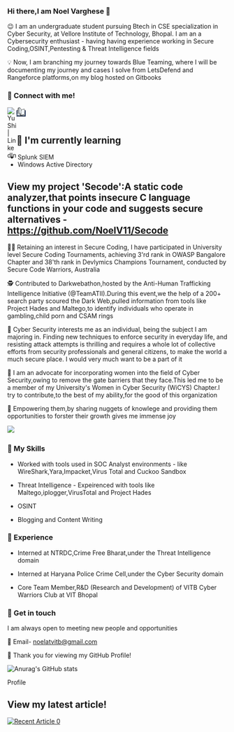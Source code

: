 ### Hi there,I am Noel Varghese 👋


:wink: I am an undergraduate student pursuing Btech in CSE specialization in Cyber Security, at Vellore Institute of Technology, Bhopal. I am an a Cybersecurity enthusiast - having  having experience working in Secure Coding,OSINT,Pentesting & Threat Intelligence fields

:bulb: Now, I am branching my journey towards Blue Teaming, where I will be documenting my journey and cases I solve from LetsDefend and Rangeforce platforms,on my blog hosted on Gitbooks

### 🤝 Connect with me!

<a href="https://www.linkedin.com/in/noel--varghese/"><img align="left" src="https://raw.githubusercontent.com/yushi1007/yushi1007/main/images/linkedin.svg" alt="Yu Shi | LinkedIn" width="21px"/></a>
<a href="https://noelatvitb.gitbook.io/lets-defend-and-try-hack-me-room-walkthroughs/"><img align="left" src="https://github.com/NoelV11/NoelV11/blob/main/Images/GB.png" alt="Yu Shi | Instagram" width="21px"/></a>
<script src="https://tryhackme.com/badge/357365"></script>
<br>
</br>

## 🌱 I'm currently learning

- Splunk SIEM
- Windows Active Directory

## View my project 'Secode':A static code analyzer,that points insecure C language functions in your code and suggests secure alternatives - https://github.com/NoelV11/Secode

👨‍💻️ Retaining an interest in Secure Coding, I have participated in University level Secure Coding Tournaments, achieving 3'rd rank in OWASP Bangalore Chapter and 38'th rank in Devlymics Champions Tournament, conducted by Secure Code Warriors, Australia

🕵 Contributed to Darkwebathon,hosted by the Anti-Human Trafficking Intelligence Initiative (@TeamATII).During this event,we the help of a 200+ search party scoured the Dark Web,pulled information from tools like Project Hades and Maltego,to identify individuals who operate in gambling,child porn and CSAM rings

👱 Cyber Security interests me as an individual, being the subject I am majoring in. Finding new techniques to enforce security in everyday life, and resisting attack attempts is thrilling and requires a whole lot of collective efforts from security professionals and general citizens, to make the world a much secure place. I would very much want to be a part of it

:sparkler: I am an advocate for incorporating women into the field of Cyber Security,owing to remove the gate barriers that they face.This led me to be a member of my University's Women in Cyber Security (WiCYS) Chapter.I try to contribute,to the best of my ability,for the good of this organization

:thought_balloon: Empowering them,by sharing nuggets of knowlege and providing them opportunities to forster their growth gives me immense joy

![](https://komarev.com/ghpvc/?username=NoelV11)

### 🔭 My Skills

- Worked with tools used in SOC Analyst environments - like WireShark,Yara,Impacket,Virus Total and Cuckoo Sandbox

- Threat Intelligence - Expeirenced with tools like Maltego,iplogger,VirusTotal and Project Hades

- OSINT

- Blogging and Content Writing

### 🌱 Experience

- Interned at NTRDC,Crime Free Bharat,under the Threat Intelligence domain

- Interned at Haryana Police Crime Cell,under the Cyber Security domain
 
- Core Team Member,R&D (Research and Development) of VITB Cyber Warriors Club at VIT Bhopal

### 🤔 Get in touch

I am always open to meeting new people and opportunities

💬 Email- noelatvitb@gmail.com

👯 Thank you for viewing my GitHub Profile!

![Anurag's GitHub stats](https://github-readme-stats.vercel.app/api?username=NoelV11&count_private=true&theme=great-gatsby&show_icons=true)

<th style=text-align:left>Profile</th>
<td style=text-align:left><script src=https://tryhackme.com/badge/434937></script></td>

## View my latest article!
<a target="_blank" href="https://github-readme-medium-recent-article.vercel.app/medium/@noelatvitb/0"><img src="https://github-readme-medium-recent-article.vercel.app/medium/@noelatvitb/0" alt="Recent Article 0"> 
